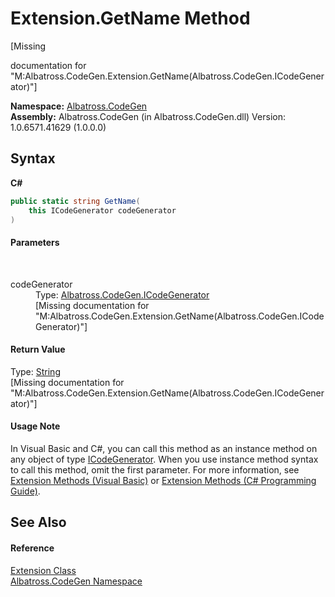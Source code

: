 # Extension.GetName Method 
 

\[Missing <summary> documentation for "M:Albatross.CodeGen.Extension.GetName(Albatross.CodeGen.ICodeGenerator)"\]

**Namespace:**&nbsp;<a href="DCDDD28E">Albatross.CodeGen</a><br />**Assembly:**&nbsp;Albatross.CodeGen (in Albatross.CodeGen.dll) Version: 1.0.6571.41629 (1.0.0.0)

## Syntax

**C#**<br />
``` C#
public static string GetName(
	this ICodeGenerator codeGenerator
)
```


#### Parameters
&nbsp;<dl><dt>codeGenerator</dt><dd>Type: <a href="E61B69D">Albatross.CodeGen.ICodeGenerator</a><br />\[Missing <param name="codeGenerator"/> documentation for "M:Albatross.CodeGen.Extension.GetName(Albatross.CodeGen.ICodeGenerator)"\]</dd></dl>

#### Return Value
Type: <a href="http://msdn2.microsoft.com/en-us/library/s1wwdcbf" target="_blank">String</a><br />\[Missing <returns> documentation for "M:Albatross.CodeGen.Extension.GetName(Albatross.CodeGen.ICodeGenerator)"\]

#### Usage Note
In Visual Basic and C#, you can call this method as an instance method on any object of type <a href="E61B69D">ICodeGenerator</a>. When you use instance method syntax to call this method, omit the first parameter. For more information, see <a href="http://msdn.microsoft.com/en-us/library/bb384936.aspx">Extension Methods (Visual Basic)</a> or <a href="http://msdn.microsoft.com/en-us/library/bb383977.aspx">Extension Methods (C# Programming Guide)</a>.

## See Also


#### Reference
<a href="E0930E40">Extension Class</a><br /><a href="DCDDD28E">Albatross.CodeGen Namespace</a><br />